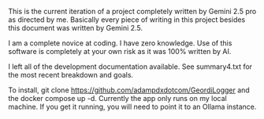 This is the current iteration of a project completely written by Gemini 2.5 pro as directed by me. Basically every piece of writing in this project besides this document was written by Gemini 2.5.

I am a complete novice at coding. I have zero knowledge. Use of this software is completely at your own risk as it was 100% written by AI.

I left all of the development documentation available. See summary4.txt for the most recent breakdown and goals.

To install, git clone https://github.com/adampdxdotcom/GeordiLogger and the docker compose up -d.
Currently the app only runs on my local machine. If you get it running, you will need to point it to an Ollama instance.
